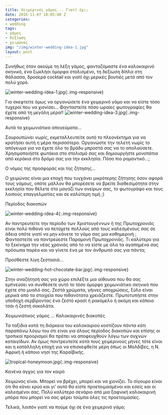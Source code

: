 ```yaml
---
title: Χειμερινός γάμος... Γιατί όχι;
date: 2016-11-07 18:05:00 Z
categories:
- wedding
tags:
- γάμος
- δεξίωση
- χειμώνας
img: "/img/winter-wedding-idea-1.jpg"
layout: post
---
```


Συνήθως όταν ακούμε τη λέξη γάμος, φανταζόμαστε ένα καλοκαιρινό σκηνικό, ένα ξωκλήσι όμορφα στολισμένο, τη δεξίωση δίπλα στη θάλασσα, δροσερά cocktail και γιατί όχι μερικές βουτιές μετά από τον πολύ χορό.

![winter-wedding-idea-1.jpg](/uploads/winter-wedding-idea-1.jpg){:.img-responsive}

Για σκεφτείτε όμως να οργανώσετε ένα χειμερινό γάμο και να είστε τόσο τυχεροί που να χιονίσει... Φανταστείτε πόσο ωραίες φωτογραφίες θα έχετε από τη μεγάλη μέρα!! ![winter-wedding-idea-3.jpg](/uploads/winter-wedding-idea-3.jpg){:.img-responsive}

Αυτά τα χειμωνιάτικα απογεύματα...

Σουρουπώνει νωρίς, εκμεταλλευτείτε αυτό το πλεονέκτημα για να κρατήσει αυτή η μέρα περισσότερο.  Οργανώστε την τελετή νωρίς το απόγευμα για να έχετε όλο το βράδυ μπροστά σας να το απολαύσετε. Χρησιμοποιήστε φωτάκια στο στολισμό σας και δημιουργήστε μονοπάτια από κεράκια στο δρόμο σας για την εκκλησία.  Πόσο πιο ρομαντικό...;

Ο νόμος της προσφοράς και της ζήτησης...

Ο χειμώνας είναι μια εποχή που τυγχάνει μικρότερης ζήτησης όσον αφορά τους γάμους, οπότε μάλλον θα μπορέσετε να βρείτε διαθεσιμότητα στην εκκλησία που θέλετε στο μαγαζί των ονείρων σας, το φωτογράφο και τους λοιπούς επαγγελματίες και σε καλύτερη τιμή ;)

Περίοδος διακοπών

![winter-wedding-idea-4](/uploads/winter-wedding-idea-4.jpg){:.img-responsive}

Αν παντρευτείτε την περίοδο των Χριστουγέννων ή της Πρωτοχρονιάς είναι πολύ πιθανό να πετύχετε πολλούς από τους καλεσμένους σας σε άδεια οπότε γιατί να μην κάνετε το γάμο σας μια καθημερινή ; Φανταστείτε να παντρεύεστε Παραμονή Πρωτοχρονιάς. Τι καλύτερο για το ξεκίνημα την νέας χρονιάς από το να είστε με όλα τα αγαπημένα σας πρόσωπα παρέα και να γίνετε ένα με τον άνθρωπό σας για πάντα;

Προσθέστε λίγη ζεστασιά...

![winter-wedding-hot-chocolate-bar.jpg](/uploads/winter-wedding-hot-chocolate-bar.jpg){:.img-responsive}

Στην αναζήτησή σας για χώρο επιλέξτε μια αίθουσα που θα σας εμπνεύσει να συνθέσετε αυτό το τόσο όμορφο χειμωνιάτικο σκηνικό που έχετε στο μυαλό σας. Ζεστά χρώματα, γήινες αποχρώσεις, ξύλο είναι μερικά από τα στοιχεία που πιθανότατα χρειάζεστε. Πρωτοτυπήστε στην υποδοχή σερβίροντας ένα ζεστό κρασί ή ρακόμελο ή ακόμη και κάποιο τσάι ή ζεστή σοκολάτα.

Χειμωνιάτικος γάμος ... Καλοκαιρινές διακοπές

Τα ταξίδια κατά τη διάρκεια του καλοκαιριού κοστίζουν πάντα κάτι παραπάνω  λόγω του ότι είναι για όλους περίοδος διακοπών και επίσης οι τροπικοί προορισμοί θα πρέπει να αποφευχθούν λόγω των συχνών καταιγίδων. Αν όμως παντρευτείτε κατά τους χειμερινούς μήνες τότε είναι και η κατάλληλη εποχή για να επισκεφθείτε μέρη όπως οι Μαλδίβες, η Ν. Αφρική ή κάποιο νησί της Καραϊβικής.

![tropical-honeymoon.jpg](/uploads/tropical-honeymoon.jpg){:.img-responsive}

Κανένα άγχος για τον καιρό

Χειμώνας είναι. Μπορεί να βρέχει, μπορεί και να χιονίζει. Το σίγουρο είναι ότι θα κάνει κρύο και γι' αυτό θα είστε προετοιμασμένοι και εσείς και οι καλεσμένοι σας. Πολύ καλύτερο σενάριο από μια ξαφνική καλοκαιρινή μπόρα που μπορεί να σας φέρει τούμπα όλες τις προετοιμασίες.

Τελικά, λοιπόν γιατί να πούμε όχι σε ένα χειμερινό γάμο;
